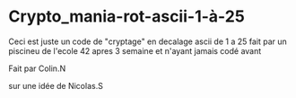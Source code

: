 # Crypto_mania-rot-ascii-1-à-25
Ceci est juste un code de "cryptage" en decalage ascii de 1 a 25
fait par un piscineu de l'ecole 42 apres 3 semaine et n'ayant jamais codé avant

Fait par Colin.N

sur une idée de Nicolas.S
